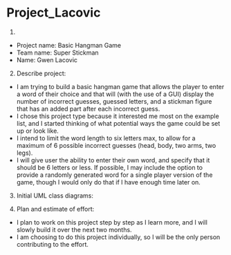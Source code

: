# Project_Lacovic
1)
- Project name: Basic Hangman Game
- Team name: Super Stickman
- Name: Gwen Lacovic

2) Describe project:
  - I am trying to build a basic hangman game that allows the player to enter a word of their choice and that will (with the use of a GUI) display the number of incorrect guesses, guessed letters, and a stickman figure that has an added part after each incorrect guess.
  - I chose this project type because it interested me most on the example list, 
and I started thinking of what potential ways the game could be set up or look like.
  - I intend to limit the word length to six letters max,
to allow for a maximum of 6 possible incorrect guesses (head, body, two arms, two legs).
  - I will give user the ability to enter their own word, and specify that it should be 6 letters or less. If possible, I may include the option to provide a randomly generated word for a single player version of the game, though I would only do that if I have enough time later on.

3) Initial UML class diagrams:

4) Plan and estimate of effort:
  - I plan to work on this project step by step as I learn more,
and I will slowly build it over the next two months.
  - I am choosing to do this project individually,
so I will be the only person contributing to the effort.
